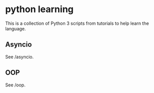 # python learning

This is a collection of Python 3 scripts from tutorials to help learn the language.

## Asyncio

See /asyncio.

## OOP

See /oop.
